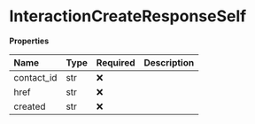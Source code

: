 # InteractionCreateResponseSelf

**Properties**

| Name       | Type | Required | Description |
| :--------- | :--- | :------- | :---------- |
| contact_id | str  | ❌       |             |
| href       | str  | ❌       |             |
| created    | str  | ❌       |             |

<!-- This file was generated by liblab | https://liblab.com/ -->
